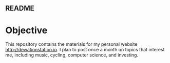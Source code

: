 ## README

# Objective

This repository contains the materials for my personal website http://deviationstation.io. I plan to post once a month on topics that interest me, including music, cycling, computer science, and investing. 
